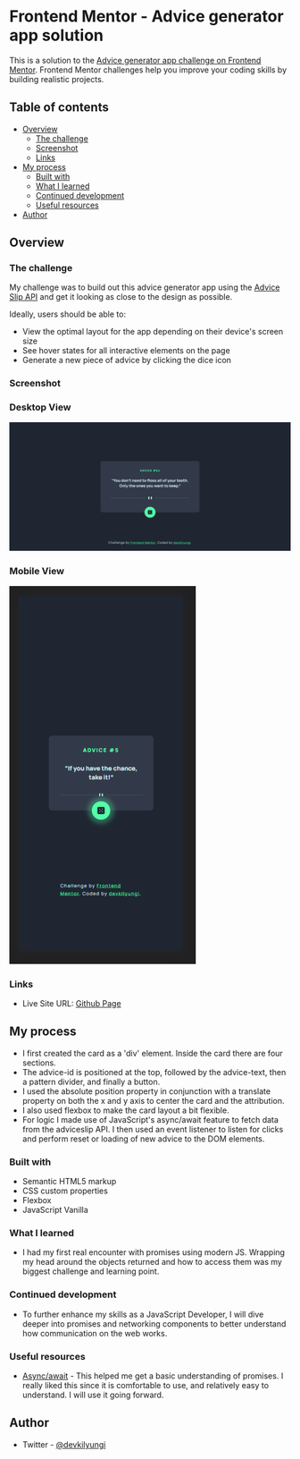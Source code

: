 # Frontend Mentor - Advice generator app solution

This is a solution to the [Advice generator app challenge on Frontend Mentor](https://www.frontendmentor.io/challenges/advice-generator-app-QdUG-13db). Frontend Mentor challenges help you improve your coding skills by building realistic projects.

## Table of contents

- [Overview](#overview)
  - [The challenge](#the-challenge)
  - [Screenshot](#screenshot)
  - [Links](#links)
- [My process](#my-process)
  - [Built with](#built-with)
  - [What I learned](#what-i-learned)
  - [Continued development](#continued-development)
  - [Useful resources](#useful-resources)
- [Author](#author)

## Overview

### The challenge

My challenge was to build out this advice generator app using the [Advice Slip API](https://api.adviceslip.com) and get it looking as close to the design as possible.

Ideally, users should be able to:

- View the optimal layout for the app depending on their device's screen size
- See hover states for all interactive elements on the page
- Generate a new piece of advice by clicking the dice icon

### Screenshot

### Desktop View

![Desktop View Screenshot](images/desktop.png)

### Mobile View

![Mobile View Screenshot](images/mobile.png)

### Links

- Live Site URL: [Github Page](https://devkilyungi.github.io/advice-generator-app-main/)

## My process

- I first created the card as a 'div' element. Inside the card there are four sections.
- The advice-id is positioned at the top, followed by the advice-text, then a pattern divider, and finally a button.
- I used the absolute position property in conjunction with a translate property on both the x and y axis to center the card and the attribution.
- I also used flexbox to make the card layout a bit flexible.
- For logic I made use of JavaScript's async/await feature to fetch data from the adviceslip API. I then used an event listener to listen for clicks and perform reset or loading of new advice to the DOM elements.

### Built with

- Semantic HTML5 markup
- CSS custom properties
- Flexbox
- JavaScript Vanilla

### What I learned

- I had my first real encounter with promises using modern JS. Wrapping my head around the objects returned and how to access them was my biggest challenge and learning point.

### Continued development

- To further enhance my skills as a JavaScript Developer, I will dive deeper into promises and networking components to better understand how communication on the web works.

### Useful resources

- [Async/await](https://javascript.info/async-await) - This helped me get a basic understanding of promises. I really liked this since it is comfortable to use, and relatively easy to understand. I will use it going forward.

## Author

- Twitter - [@devkilyungi](https://www.twitter.com/vkilyungi)
